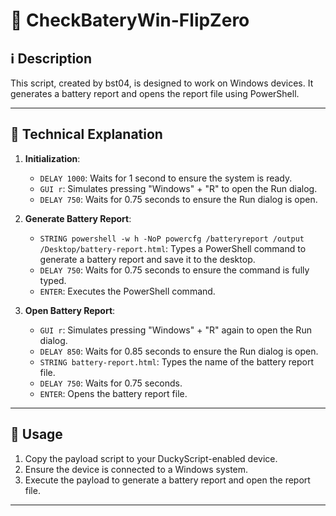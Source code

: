 # 🔋 CheckBateryWin-FlipZero

## ℹ️ Description

This script, created by bst04, is designed to work on Windows devices. It generates a battery report and opens the report file using PowerShell.

---

## 📖 Technical Explanation

1. **Initialization**:
    - `DELAY 1000`: Waits for 1 second to ensure the system is ready.
    - `GUI r`: Simulates pressing "Windows" + "R" to open the Run dialog.
    - `DELAY 750`: Waits for 0.75 seconds to ensure the Run dialog is open.

2. **Generate Battery Report**:
    - `STRING powershell -w h -NoP powercfg /batteryreport /output /Desktop/battery-report.html`: Types a PowerShell command to generate a battery report and save it to the desktop.
    - `DELAY 750`: Waits for 0.75 seconds to ensure the command is fully typed.
    - `ENTER`: Executes the PowerShell command.

3. **Open Battery Report**:
    - `GUI r`: Simulates pressing "Windows" + "R" again to open the Run dialog.
    - `DELAY 850`: Waits for 0.85 seconds to ensure the Run dialog is open.
    - `STRING battery-report.html`: Types the name of the battery report file.
    - `DELAY 750`: Waits for 0.75 seconds.
    - `ENTER`: Opens the battery report file.

---

## 📜 Usage

1. Copy the payload script to your DuckyScript-enabled device.
2. Ensure the device is connected to a Windows system.
3. Execute the payload to generate a battery report and open the report file.

---
